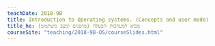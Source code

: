 ```yaml
---
teachDate: 2018-9B
title: Introduction to Operating systems. (Concepts and user mode)
title_he: מבוא למערכות הפעלה (מושגים ומצב משתמש)
courseSite: "teaching/2018-9B-OS/courseSlides.html"
---
```

